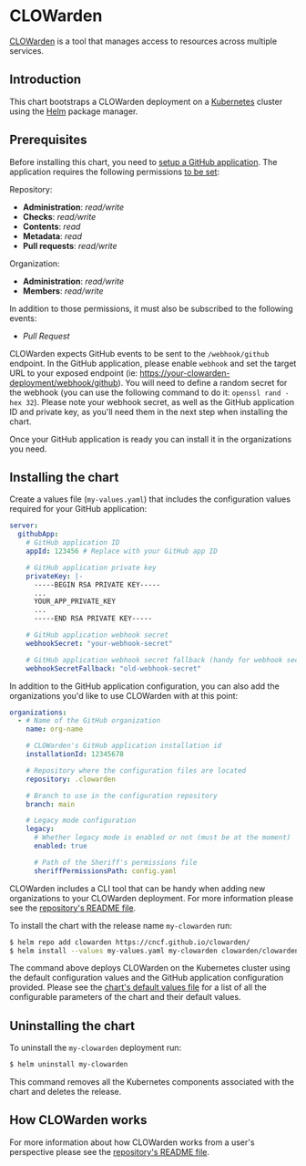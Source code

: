 # CLOWarden

[CLOWarden](https://clowarden.io) is a tool that manages access to resources across multiple services.

## Introduction

This chart bootstraps a CLOWarden deployment on a [Kubernetes](http://kubernetes.io) cluster using the [Helm](https://helm.sh) package manager.

## Prerequisites

Before installing this chart, you need to [setup a GitHub application](https://docs.github.com/en/apps/creating-github-apps/creating-github-apps/creating-a-github-app). The application requires the following permissions [to be set](https://docs.github.com/en/apps/maintaining-github-apps/editing-a-github-apps-permissions):

Repository:

- **Administration**: *read/write*
- **Checks**: *read/write*
- **Contents**: *read*
- **Metadata**: *read*
- **Pull requests**: *read/write*

Organization:

- **Administration**: *read/write*
- **Members**: *read/write*

In addition to those permissions, it must also be subscribed to the following events:

- *Pull Request*

CLOWarden expects GitHub events to be sent to the `/webhook/github` endpoint. In the GitHub application, please enable `webhook` and set the target URL to your exposed endpoint (ie: <https://your-clowarden-deployment/webhook/github>). You will need to define a random secret for the webhook (you can use the following command to do it: `openssl rand -hex 32`). Please note your webhook secret, as well as the GitHub application ID and private key, as you'll need them in the next step when installing the chart.

Once your GitHub application is ready you can install it in the organizations you need.

## Installing the chart

Create a values file (`my-values.yaml`) that includes the configuration values required for your GitHub application:

```yaml
server:
  githubApp:
    # GitHub application ID
    appId: 123456 # Replace with your GitHub app ID

    # GitHub application private key
    privateKey: |-
      -----BEGIN RSA PRIVATE KEY-----
      ...
      YOUR_APP_PRIVATE_KEY
      ...
      -----END RSA PRIVATE KEY-----

    # GitHub application webhook secret
    webhookSecret: "your-webhook-secret"

    # GitHub application webhook secret fallback (handy for webhook secret rotation)
    webhookSecretFallback: "old-webhook-secret"
```

In addition to the GitHub application configuration, you can also add the organizations you'd like to use CLOWarden with at this point:

```yaml
organizations:
  - # Name of the GitHub organization
    name: org-name

    # CLOWarden's GitHub application installation id
    installationId: 12345678

    # Repository where the configuration files are located
    repository: .clowarden

    # Branch to use in the configuration repository
    branch: main

    # Legacy mode configuration
    legacy:
      # Whether legacy mode is enabled or not (must be at the moment)
      enabled: true

      # Path of the Sheriff's permissions file
      sheriffPermissionsPath: config.yaml
```

CLOWarden includes a CLI tool that can be handy when adding new organizations to your CLOWarden deployment. For more information please see the [repository's README file](https://github.com/cncf/clowarden?#cli-tool).

To install the chart with the release name `my-clowarden` run:

```bash
$ helm repo add clowarden https://cncf.github.io/clowarden/
$ helm install --values my-values.yaml my-clowarden clowarden/clowarden
```

The command above deploys CLOWarden on the Kubernetes cluster using the default configuration values and the GitHub application configuration provided. Please see the [chart's default values file](https://github.com/cncf/clowarden/blob/main/charts/clowarden/values.yaml) for a list of all the configurable parameters of the chart and their default values.

## Uninstalling the chart

To uninstall the `my-clowarden` deployment run:

```bash
$ helm uninstall my-clowarden
```

This command removes all the Kubernetes components associated with the chart and deletes the release.

## How CLOWarden works

For more information about how CLOWarden works from a user's perspective please see the [repository's README file](https://github.com/cncf/clowarden#readme).
